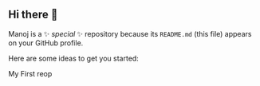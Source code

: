 ## Hi there 👋

Manoj  is a ✨ _special_ ✨ repository because its `README.md` (this file) appears on your GitHub profile.

Here are some ideas to get you started:


My First reop
